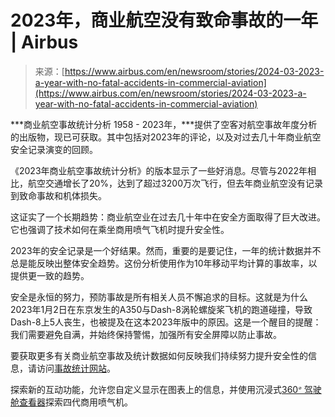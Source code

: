 <!--yml

类别：未分类

日期：2024-05-29 12:30:12

-->

# 2023年，商业航空没有致命事故的一年 | Airbus

> 来源：[https://www.airbus.com/en/newsroom/stories/2024-03-2023-a-year-with-no-fatal-accidents-in-commercial-aviation](https://www.airbus.com/en/newsroom/stories/2024-03-2023-a-year-with-no-fatal-accidents-in-commercial-aviation)

***商业航空事故统计分析 1958 - 2023年，***提供了空客对航空事故年度分析的出版物，现已可获取。其中包括对2023年的评论，以及对过去几十年商业航空安全记录演变的回顾。

《2023年商业航空事故统计分析》的版本显示了一些好消息。尽管与2022年相比，航空交通增长了20%，达到了超过3200万次飞行，但去年商业航空没有记录到致命事故和机体损失。

这证实了一个长期趋势：商业航空业在过去几十年中在安全方面取得了巨大改进。它也强调了技术如何在乘坐商用喷气飞机时提升安全性。

2023年的安全记录是一个好结果。然而，重要的是要记住，一年的统计数据并不总是能反映出整体安全趋势。这份分析使用作为10年移动平均计算的事故率，以提供更一致的趋势。

安全是永恒的努力，预防事故是所有相关人员不懈追求的目标。这就是为什么2023年1月2日在东京发生的A350与Dash-8涡轮螺旋桨飞机的跑道碰撞，导致Dash-8上5人丧生，也被提及在这本2023年版中的原因。这是一个醒目的提醒：我们需要避免自满，并始终保持警惕，加强所有安全屏障以防止事故。

要获取更多有关商业航空事故及统计数据如何反映我们持续努力提升安全性的信息，请访问[事故统计网站](https://accidentstats.airbus.com/)。

探索新的互动功能，允许您自定义显示在图表上的信息，并使用沉浸式[360𝆩 驾驶舱查看器](https://accidentstats.airbus.com/generations-360/)探索四代商用喷气机。
